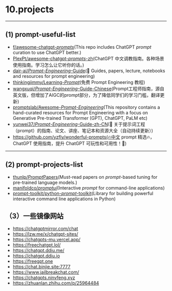 # 10.projects

---

## (1) prompt-useful-list

- [f/awesome-chatgpt-*prompts*](https://github.com/f/awesome-chatgpt-prompts)(This repo includes ChatGPT *prompt* curation to use ChatGPT better.)
- [PlexPt/awesome-chatgpt-*prompts*-zh](https://github.com/PlexPt/awesome-chatgpt-prompts-zh)(ChatGPT 中文调教指南。各种场景使用指南。学习怎么让它听你的话。)
- [dair-ai/*Prompt*-*Engineering*-Guide](https://github.com/dair-ai/Prompt-Engineering-Guide)(🐙 Guides, papers, lecture, notebooks and resources for prompt engineering)
- [thinkingjimmy/Learning-*Prompt*](https://github.com/thinkingjimmy/Learning-Prompt)(免费 Prompt Engineering 教程)
- [wangxuqi/*Prompt*-*Engineering*-Guide-Chinese](https://github.com/wangxuqi/Prompt-Engineering-Guide-Chinese)(Prompt工程师指南，源自英文版，但增加了AIGC的prompt部分，为了降低同学们的学习门槛，翻译更新)
- [promptslab/Awesome-*Prompt*-*Engineering*](https://github.com/promptslab/Awesome-Prompt-Engineering)(This repository contains a hand-curated resources for Prompt Engineering with a focus on Generative Pre-trained Transformer (GPT), ChatGPT, PaLM etc)
- [yunwei37/*Prompt*-*Engineering*-Guide-zh-CN](https://github.com/yunwei37/Prompt-Engineering-Guide-zh-CN)(🐙 关于提示词工程（prompt）的指南、论文、讲座、笔记本和资源大全（自动持续更新）)
- https://github.com/yzfly/wonderful-prompts(🔥中文 prompt 精选🔥，ChatGPT 使用指南，提升 ChatGPT 可玩性和可用性！🚀)

---

## (2) prompt-projects-list

- [thunlp/*Prompt*Papers](https://github.com/thunlp/PromptPapers)(Must-read papers on *prompt*-based tuning for pre-trained language models.)
- [manifoldco/*promptui*](https://github.com/manifoldco/promptui)(Interactive *prompt* for command-line applications)
- [prompt-toolkit/python-*prompt*-toolkit](https://github.com/prompt-toolkit/python-prompt-toolkit)(Library for building powerful interactive command line applications in Python)

## （3）一些镜像网站
-  https://chatgptmirror.com/chat
-  https://lzw.me/x/chatgpt-sites/
-  https://chatgpts-mu.vercel.app/
-  https://freechatgpt.lol/
-  https://chatgpt.ddiu.me/
-  https://chatgpt.ddiu.io
-  https://freegpt.one
-  https://chat.binjie.site:7777
-  https://www.jailbreakchat.com/
-  https://chatgpts.ninvfeng.xyz
-  https://zhuanlan.zhihu.com/p/25964484
